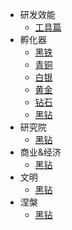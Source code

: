 * 研发效能
  * [工具篇](graduation/研发效能.md)
* 孵化器
  * [黑铁](incubator/黑铁.md)
  * [青铜](incubator/青铜.md)
  * [白银](incubator/白银.md)
  * [黄金](incubator/黄金.md)
  * [钻石](incubator/钻石.md)
  * [黑钻](incubator/黑钻.md)
* 研究院
  * [黑钻](incubator/黑钻.md)
* 商业&经济
  * [黑钻](incubator/黑钻.md)
* 文明
  * [黑钻](incubator/黑钻.md)
* 涅槃
  * [黑钻](incubator/黑钻.md)


